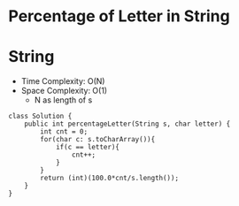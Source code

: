 # Percentage of Letter in String
# String
* Time Complexity: O(N)
* Space Complexity: O(1)
	* N as length of s
```
class Solution {
    public int percentageLetter(String s, char letter) {
        int cnt = 0;
        for(char c: s.toCharArray()){
            if(c == letter){
                cnt++;
            }
        }
        return (int)(100.0*cnt/s.length());
    }
}
```